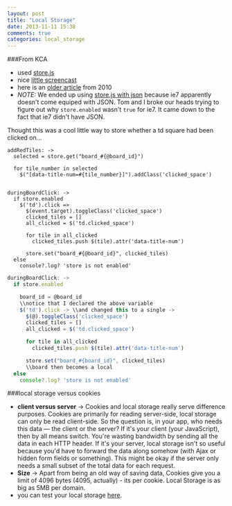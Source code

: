 ```yaml
---
layout: post
title: "Local Storage"
date: 2013-11-11 15:38
comments: true
categories: local_storage
---
```



###From KCA
  - used [store.js](https://github.com/marcuswestin/store.js)
  - nice [little screencast](http://javascriptplayground.com/blog/2012/06/javascript-local-storage-store-js-tutorial)
  - here is an [older article](http://coding.smashingmagazine.com/2010/10/11/local-storage-and-how-to-use-it/) from 2010
  - *NOTE:* We ended up using [store.js with json](https://github.com/marcuswestin/store.js/blob/master/store%2Bjson2.min.js) because ie7 apparently doesn't come equiped with JSON. Tom and I broke our heads trying to figure out why `store.enabled` wasn't `true` for ie7. It came down to the fact that ie7 didn't have JSON.

Thought this was a cool little way to store whether a td square had been clicked on...
```
addRedTiles: ->
  selected = store.get("board_#{@board_id}")

  for tile_number in selected
    $("[data-title-num=#{tile_number}]").addClass('clicked_space')


duringBoardClick: ->
  if store.enabled
    $('td').click =>
      $(event.target).toggleClass('clicked_space')
      clicked_tiles = []
      all_clicked = $('td.clicked_space')

      for tile in all_clicked
        clicked_tiles.push $(tile).attr('data-title-num')

      store.set("board_#{@board_id}", clicked_tiles)
  else
    console?.log? 'store is not enabled'
```

```javascript This needed to be updated b/c of event.targer
duringBoardClick: ->
  if store.enabled

    board_id = @board_id
    \\notice that I declared the above variable
    $('td').click -> \\and changed this to a single ->
      $(@).toggleClass('clicked_space')
      clicked_tiles = []
      all_clicked = $('td.clicked_space')

      for tile in all_clicked
        clicked_tiles.push $(tile).attr('data-title-num')

      store.set("board_#{board_id}", clicked_tiles)
      \\board then becomes a local
  else
    console?.log? 'store is not enabled' 
```

###local storage versus cookies
  - **client versus server** -> Cookies and local storage really serve difference purposes. Cookies are primarily for reading server-side, local storage can only be read client-side. So the question is, in your app, who needs this data — the client or the server? If it's your client (your JavaScript), then by all means switch. You're wasting bandwidth by sending all the data in each HTTP header. If it's your server, local storage isn't so useful because you'd have to forward the data along somehow (with Ajax or hidden form fields or something). This might be okay if the server only needs a small subset of the total data for each request.
  - **Size** -> Apart from being an old way of saving data, Cookies give you a limit of 4096 bytes (4095, actually) - its per cookie. Local Storage is as big as 5MB per domain.
  - you can test your local storage [here](http://arty.name/localstorage.html). 